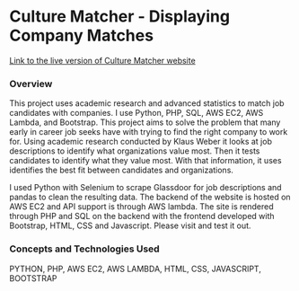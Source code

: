 <h1>
  Culture Matcher - Displaying Company Matches
</h1>
<a href="http://culturematcher.org">Link to the live version of Culture Matcher website</a>
<h3>
  Overview
</h3>
<p>
This project uses academic research and advanced statistics to match job candidates with companies. I use Python, PHP, SQL, AWS EC2, AWS Lambda, and Bootstrap. This project aims to solve the problem that many early in career job seeks have with trying to find the right company to work for. Using academic research conducted by Klaus Weber it looks at job descriptions to identify what organizations value most. Then it tests candidates to identify what they value most. With that information, it uses identifies the best fit between candidates and organizations.
</p>
<p>
I used Python with Selenium to scrape Glassdoor for job descriptions and pandas to clean the resulting data. The backend of the website is hosted on AWS EC2 and API support is through AWS lambda. The site is rendered through PHP and SQL on the backend with the frontend developed with Bootstrap, HTML, CSS and Javascript. Please visit and test it out.
</p>
<h3>
  Concepts and Technologies Used
</h3>
<p>
  PYTHON, PHP, AWS EC2, AWS LAMBDA, HTML, CSS, JAVASCRIPT, BOOTSTRAP
</p>

